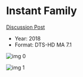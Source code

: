 # Instant Family

[Discussion Post](https://www.avsforum.com/threads/bass-eq-for-filtered-movies.2995212/post-57710602)

* Year: 2018
* Format: DTS-HD MA 7.1

![img 0](https://i.imgur.com/cMbrYOx.jpg)

![img 1](https://i.imgur.com/7MkcMV3.jpg)


